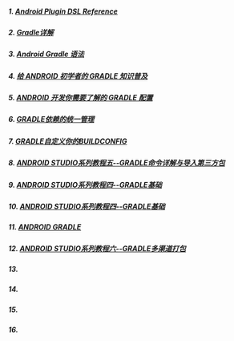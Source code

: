 ##### 1. [Android Plugin DSL Reference](http://google.github.io/android-gradle-dsl/current/)
##### 2. [Gradle详解](http://www.infoq.com/cn/articles/android-in-depth-gradle)
##### 3. [Android Gradle 语法](http://android.walfud.com/android-gradle-%E7%9C%8B%E8%BF%99%E4%B8%80%E7%AF%87%E5%B0%B1%E5%A4%9F%E4%BA%86/)
##### 4. [给 ANDROID 初学者的 GRADLE 知识普及](http://stormzhang.com/android/2016/07/02/gradle-for-android-beginners/)
##### 5. [ANDROID 开发你需要了解的 GRADLE 配置](http://stormzhang.com/android/2016/07/15/android-gradle-config/)
##### 6. [GRADLE依赖的统一管理](http://stormzhang.com/android/2016/03/13/gradle-config/)
##### 7. [GRADLE自定义你的BUILDCONFIG](http://stormzhang.com/android/2015/01/25/gradle-build-field/)
##### 8. [ANDROID STUDIO系列教程五--GRADLE命令详解与导入第三方包](http://stormzhang.com/devtools/2015/01/05/android-studio-tutorial5/)
##### 9. [ANDROID STUDIO系列教程四--GRADLE基础](http://stormzhang.com/devtools/2014/12/18/android-studio-tutorial4/)
##### 10. [ANDROID STUDIO系列教程四--GRADLE基础](http://stormzhang.com/devtools/2014/12/18/android-studio-tutorial4/)
##### 11. [ANDROID GRADLE](http://stormzhang.com/android/2014/02/28/android-gradle/)
##### 12. [ANDROID STUDIO系列教程六--GRADLE多渠道打包](http://stormzhang.com/devtools/2015/01/15/android-studio-tutorial6/)
##### 13. []()
##### 14. []()
##### 15. []()
##### 16. []()
